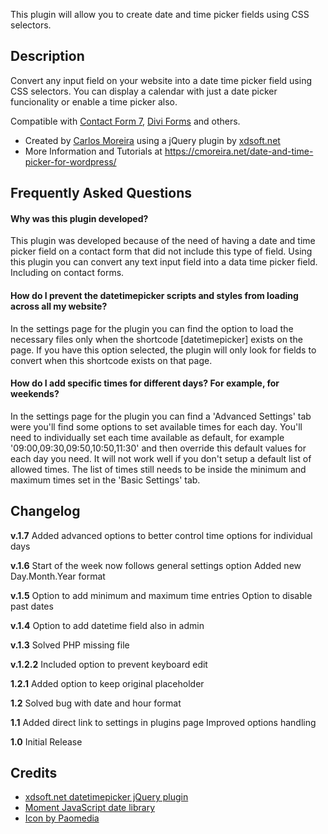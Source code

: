 This plugin will allow you to create date and time picker fields using CSS selectors.

## Description
Convert any input field on your website into a date time picker field using CSS selectors. You can display a calendar with just a date picker funcionality or enable a time picker also.

Compatible with [Contact Form 7](https://cmoreira.net/blog/date-and-time-picker-field-on-contact-form-7/), [Divi Forms](https://cmoreira.net/blog/date-picker-in-divi-contact-form/) and others.

* Created by [Carlos Moreira](https://cmoreira.net) using a jQuery plugin by [xdsoft.net](https://xdsoft.net/jqplugins/datetimepicker/)
* More Information and Tutorials at <https://cmoreira.net/date-and-time-picker-for-wordpress/>

## Frequently Asked Questions

#### Why was this plugin developed?

This plugin was developed because of the need of having a date and time picker field on a contact form that did not include this type of field.
Using this plugin you can convert any text input field into a data time picker field. Including on contact forms.

#### How do I prevent the datetimepicker scripts and styles from loading across all my website?

In the settings page for the plugin you can find the option to load the necessary files only when the shortcode [datetimepicker] exists on the page.
If you have this option selected, the plugin will only look for fields to convert when this shortcode exists on that page.

#### How do I add specific times for different days? For example, for weekends?

In the settings page for the plugin you can find a 'Advanced Settings' tab were you'll find some options to set available times for each day. You'll need to individually set each time available as default, for example '09:00,09:30,09:50,10:50,11:30' and then override this default values for each day you need. It will not work well if you don't setup a default list of allowed times. The list of times still needs to be inside the minimum and maximum times set in the 'Basic Settings' tab.

## Changelog
**v.1.7**
Added advanced options to better control time options for individual days

**v.1.6**
Start of the week now follows general settings option
Added new Day.Month.Year format

**v.1.5**
Option to add minimum and maximum time entries
Option to disable past dates

**v.1.4**
Option to add datetime field also in admin

**v.1.3**
Solved PHP missing file

**v.1.2.2**
Included option to prevent keyboard edit

**1.2.1**
Added option to keep original placeholder

**1.2**
Solved bug with date and hour format

**1.1**
Added direct link to settings in plugins page
Improved options handling

**1.0**
Initial Release


## Credits
* [xdsoft.net datetimepicker jQuery plugin](https://xdsoft.net/jqplugins/datetimepicker/)
* [Moment JavaScript date library](https://momentjs.com/)
* [Icon by Paomedia](https://github.com/paomedia/small-n-flat)
